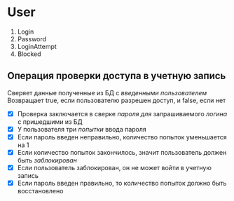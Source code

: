 # User
1. Login
1. Password
1. LoginAttempt
1. Blocked

## Операция проверки доступа в учетную запись
Сверяет данные полученные из БД с _*введенными пользователем*_
Возвращает true, если пользователю разрешен доступ, и false, если нет

- [x] Проверка заключается в сверке _*пароля для*_ запрашиваемого _*логина*_ с пришедшими из БД
- [x] У пользователя три _*попытки*_ ввода пароля
- [x] Если пароль введен неправильно, количество попыток уменьшается на 1
- [x] Если количество попыток закончилось, значит пользователь должен быть _*заблокирован*_
- [x] Если пользователь заблокирован, он не может войти в учетную запись
- [x] Если пароль введен правильно, то количество попыток должно быть восстановлено
